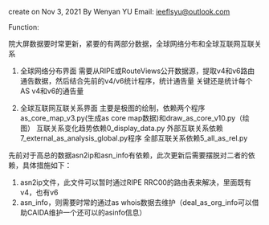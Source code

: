 create on Nov 3, 2021 By Wenyan YU
Email: ieeflsyu@outlook.com

Function:

院大屏数据要时常更新，紧要的有两部分数据，全球网络分布和全球互联网互联关系

1) 全球网络分布界面
   需要从RIPE或RouteViews公开数据源，提取v4和v6路由通告数据，然后结合先前的v4/v6统计程序，统计通告量
   关键还是统计每个AS v4和v6的通告量

2) 全球互联网互联关系界面
   主要是极图的绘制，依赖两个程序as_core_map_v3.py(生成as core map数据)和draw_as_core_v10.py（绘图）
   互联关系变化趋势依赖0_display_data.py
   外部互联关系依赖7_external_as_analysis_global.py程序
   全部互联关系依赖5_all_as_rel.py

   
先前对于高总的数据asn2ip和asn_info有依赖，此次更新后需要摆脱对二者的依赖，具体措施如下：
1) asn2ip文件，此文件可以暂时通过RIPE RRC00的路由表来解决，里面既有v4，也有v6
2) asn_info，则需要时常的通过as whois数据去维护（deal_as_org_info可以借助CAIDA维护一个还可以的asinfo信息）

